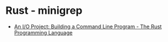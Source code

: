 # Rust - minigrep

- [An I/O Project: Building a Command Line Program - The Rust Programming Language](https://doc.rust-lang.org/book/ch12-00-an-io-project.html)
